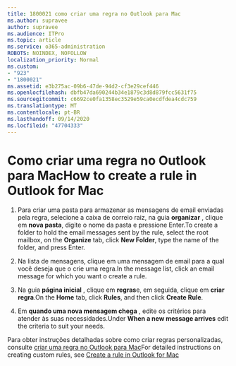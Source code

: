 ```yaml
---
title: 1800021 como criar uma regra no Outlook para Mac
ms.author: supravee
author: supravee
ms.audience: ITPro
ms.topic: article
ms.service: o365-administration
ROBOTS: NOINDEX, NOFOLLOW
localization_priority: Normal
ms.custom:
- "923"
- "1800021"
ms.assetid: e3b275ac-09b6-47de-94d2-cf3e29cef446
ms.openlocfilehash: dbfb47da690244b34e1879c3d8d879fcc5631f75
ms.sourcegitcommit: c6692ce0fa1358ec3529e59ca0ecdfdea4cdc759
ms.translationtype: MT
ms.contentlocale: pt-BR
ms.lasthandoff: 09/14/2020
ms.locfileid: "47704333"
---
```

# <a name="how-to-create-a-rule-in-outlook-for-mac"></a><span data-ttu-id="7f4b0-102">Como criar uma regra no Outlook para Mac</span><span class="sxs-lookup"><span data-stu-id="7f4b0-102">How to create a rule in Outlook for Mac</span></span>

1. <span data-ttu-id="7f4b0-103">Para criar uma pasta para armazenar as mensagens de email enviadas pela regra, selecione a caixa de correio raiz, na guia **organizar** , clique em **nova pasta**, digite o nome da pasta e pressione Enter.</span><span class="sxs-lookup"><span data-stu-id="7f4b0-103">To create a folder to hold the email messages sent by the rule, select the root mailbox, on the **Organize** tab, click **New Folder**, type the name of the folder, and press Enter.</span></span>

2. <span data-ttu-id="7f4b0-104">Na lista de mensagens, clique em uma mensagem de email para a qual você deseja que o crie uma regra.</span><span class="sxs-lookup"><span data-stu-id="7f4b0-104">In the message list, click an email message for which you want o create a rule.</span></span>

3. <span data-ttu-id="7f4b0-105">Na guia **página inicial** , clique em **regras**e, em seguida, clique em **criar regra**.</span><span class="sxs-lookup"><span data-stu-id="7f4b0-105">On the **Home** tab, click **Rules**, and then click **Create Rule**.</span></span>

4. <span data-ttu-id="7f4b0-106">Em **quando uma nova mensagem chega** , edite os critérios para atender às suas necessidades.</span><span class="sxs-lookup"><span data-stu-id="7f4b0-106">Under **When a new message arrives** edit the criteria to suit your needs.</span></span> 

<span data-ttu-id="7f4b0-107">Para obter instruções detalhadas sobre como criar regras personalizadas, consulte [criar uma regra no Outlook para Mac](https://aka.ms/AA1uy0v)</span><span class="sxs-lookup"><span data-stu-id="7f4b0-107">For detailed instructions on creating custom rules, see [Create a rule in Outlook for Mac](https://aka.ms/AA1uy0v)</span></span>
  